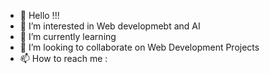 - 👋 Hello !!!
- 👀 I’m interested in Web developmebt and AI
- 🌱 I’m currently learning 
- 💞️ I’m looking to collaborate on Web Development Projects
- 📫 How to reach me : <script src="https://platform.linkedin.com/badges/js/profile.js" async defer type="text/javascript"></script>

<!---
saiachyuthm/saiachyuthm is a ✨ special ✨ repository because its `README.md` (this file) appears on your GitHub profile.
You can click the Preview link to take a look at your changes.
--->
